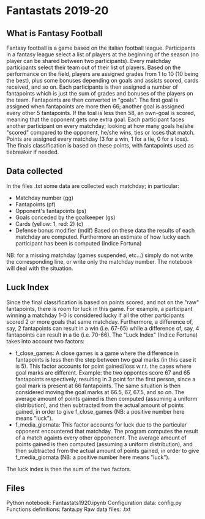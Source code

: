 # Fantastats 2019-20

## What is Fantasy Football
Fantasy football is a game based on the italian football league. Participants in a fantasy league select a list of players at the beginning of the season (no player can be shared between two participants). Every matchday participants select their team out of their list of players. Based on the performance on the field, players are assigned grades from 1 to 10 (10 being the best), plus some bonuses depending on goals and assists scored, cards received, and so on. Each participants is then assigned a number of fantapoints which is just the sum of grades and bonuses of the players on the team. Fantapoints are then converted in "goals". The first goal is assigned when fantapoints are more then 66; another goal is assigned every other 5 fantapoints. If the toal is less then 58, an own-goal is scored, meaning that the opponent gets one extra goal.
Each participant faces another participant on every matchday; looking at how many goals he/she "scored" compared to the opponent, he/she wins, ties or loses that match. Points are assigned every matchday (3 for a win, 1 for a tie, 0 for a loss). The finals classification is based on these points, with fantapoints used as tiebreaker if needed.

## Data collected
In the files .txt some data are collected each matchday; in particular:
- Matchday number (gg)
- Fantapoints (pf)
- Opponent's fantapoints (ps)
- Goals conceded by the goalkeeper (gs)
- Cards (yellow: 1, red: 2) (c)
- Defense bonus modifier (mdif)
Based on these data the results of each matchday are computed. Furthermore an estimate of how lucky each participant has been is computed (Indice Fortuna)

NB: for a missing matchday (games suspended, etc...) simply do not write the corresponding line, or write only the matchday number. The notebook will deal with the situation.

## Luck Index
Since the final classification is based on points scored, and not on the "raw" fantapoints, there is room for luck in this game. For example, a participant winning a matchday 1-0 is considered lucky if all the other participants scored 2 or more goals that same matchday. Furthermore, a difference of, say, 2 fantapoints can result in a win (i.e. 67-65) while a difference of, say, 4 fantapoints can result in a tie (i.e. 70-66). The "Luck Index" (Indice Fortuna) takes into account two factors:
- f_close_games: A close games is a game where the difference in fantapoints is less then the step between two goal marks (in this case it is 5). This factor accounts for point gained/loss w.r.t. the cases where goal marks are different. Example: the two oppontes score 67 and 65 fantapoints respectively, resulting in 3 point for the first person, since a goal mark is present at 66 fantapoints. The same situation is then considered moving the goal marks at 66.5, 67, 67.5, and so on. The average amount of points gained is then computed (assuming a uniform distribution), and then subtracted from the actual amount of points gained, in order to give f_close_games (NB: a positive number here means "luck").
- f_media_giornata: This factor accounts for luck due to the particular opponent encountered that matchday. The program computes the result of a match againts every other opponenent. The average amount of points gained is then computed (assuming a uniform distribution), and then subtracted from the actual amount of points gained, in order to give f_media_giornata (NB: a positive number here means "luck").

The luck index is then the sum of the two factors.

## Files

Python notebook: Fantastats1920.ipynb
Configuration data: config.py
Functions definitions: fanta.py
Raw data files: .txt
